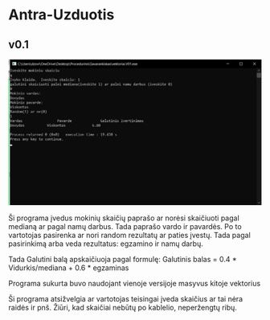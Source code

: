 # Antra-Uzduotis

## v0.1

![Versijos v0.1 pavyzdys](2uzd.png)

Ši programa įvedus mokinių skaičių paprašo ar norėsi skaičiuoti pagal medianą ar pagal namų darbus. Tada paprašo vardo ir pavardės. Po to vartotojas pasirenka ar nori random rezultatų ar paties įvestų. Tada pagal pasirinkimą arba veda rezultatus: egzamino ir namų darbų. 

Tada Galutini balą apskaičiuoja pagal formulę: Galutinis balas = 0.4 * Vidurkis/mediana + 0.6 * egzaminas

Programa sukurta buvo naudojant vienoje versijoje masyvus kitoje vektorius

Ši programa atsižvelgia ar vartotojas teisingai įveda skaičius ar tai nėra raidės ir pnš. Žiūri, kad skaičiai nebūtų po kablelio, neperžengtų ribų. 
